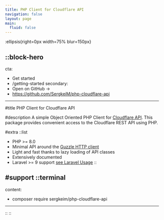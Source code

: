 ```yaml
---
title: PHP Client for Cloudflare API
navigation: false
layout: page
main:
  fluid: false
---
```


:ellipsis{right=0px width=75% blur=150px}

::block-hero
---
cta:
  - Get started
  - /getting-started
secondary:
  - Open on GitHub →
  - https://github.com/SergkeiM/php-cloudflare-api
---

#title
PHP Client for Cloudflare API

#description
A simple Object Oriented PHP Client for [Cloudflare API](https://developers.cloudflare.com/api).
This package provides convenient access to the Cloudflare REST API using PHP.

#extra
  ::list
  - PHP >= 8.0
  - Minimal API around the [Guzzle HTTP client](https://github.com/guzzle/guzzle)
  - Light and fast thanks to lazy loading of API classes
  - Extensively documented
  - Laravel >= 9 support [see Laravel Usage](/getting-started/laravel)
  ::

#support
  ::terminal
  ---
  content:
  - composer require sergkeim/php-cloudflare-api
  ---
  ::
::
